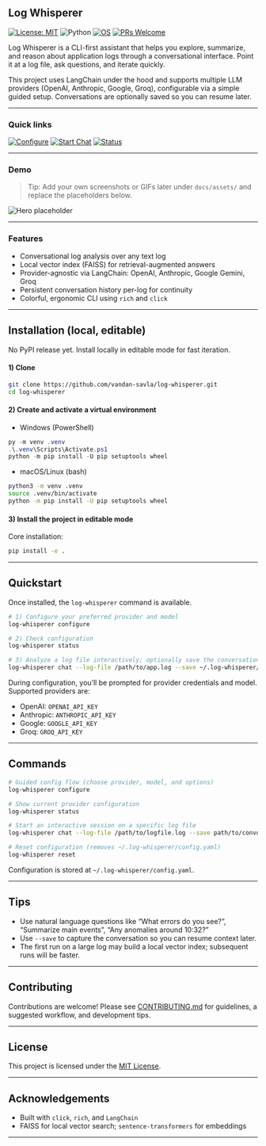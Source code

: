 ## Log Whisperer

[![License: MIT](https://img.shields.io/badge/License-MIT-yellow.svg)](LICENSE)
![Python](https://img.shields.io/badge/Python-3.10%20|%203.11%20|%203.12%20|%203.13-blue)
[![OS](https://img.shields.io/badge/OS-Windows%20|%20macOS%20|%20Linux-555)](#)
[![PRs Welcome](https://img.shields.io/badge/PRs-welcome-brightgreen.svg)](CONTRIBUTING.md)


Log Whisperer is a CLI-first assistant that helps you explore, summarize, and reason about application logs through a conversational interface. Point it at a log file, ask questions, and iterate quickly.

This project uses LangChain under the hood and supports multiple LLM providers (OpenAI, Anthropic, Google, Groq), configurable via a simple guided setup. Conversations are optionally saved so you can resume later.

---

### Quick links

[![Configure](https://img.shields.io/badge/Step%201-Configure-blue?logo=terminal)](#-configuration) [![Start Chat](https://img.shields.io/badge/Step%202-Start%20Chat-green?logo=gnu-bash)](#-quickstart) [![Status](https://img.shields.io/badge/Status-Check-informational?logo=gnometerminal)](#-commands)

---

### Demo

> Tip: Add your own screenshots or GIFs later under `docs/assets/` and replace the placeholders below.

![Hero placeholder](https://img.shields.io/badge/Log%20Whisperer-Demo-6f42c1?logo=github)

---

### Features

- Conversational log analysis over any text log
- Local vector index (FAISS) for retrieval-augmented answers
- Provider-agnostic via LangChain: OpenAI, Anthropic, Google Gemini, Groq
- Persistent conversation history per-log for continuity
- Colorful, ergonomic CLI using `rich` and `click`

---

## Installation (local, editable)

No PyPI release yet. Install locally in editable mode for fast iteration.

#### 1) Clone

```bash
git clone https://github.com/vandan-savla/log-whisperer.git
cd log-whisperer
```

#### 2) Create and activate a virtual environment

- Windows (PowerShell)

```powershell
py -m venv .venv
.\.venv\Scripts\Activate.ps1
python -m pip install -U pip setuptools wheel
```

- macOS/Linux (bash)

```bash
python3 -m venv .venv
source .venv/bin/activate
python -m pip install -U pip setuptools wheel
```

#### 3) Install the project in editable mode

Core installation:

```bash
pip install -e .
```

---

## Quickstart

Once installed, the `log-whisperer` command is available.

```bash
# 1) Configure your preferred provider and model
log-whisperer configure

# 2) Check configuration
log-whisperer status

# 3) Analyze a log file interactively; optionally save the conversation
log-whisperer chat --log-file /path/to/app.log --save ~/.log-whisperer/last-session.json
```

During configuration, you’ll be prompted for provider credentials and model. Supported providers are: 
- OpenAI: `OPENAI_API_KEY`
- Anthropic: `ANTHROPIC_API_KEY`
- Google: `GOOGLE_API_KEY`
- Groq: `GROQ_API_KEY`
---

## Commands

```bash
# Guided config flow (choose provider, model, and options)
log-whisperer configure

# Show current provider configuration
log-whisperer status

# Start an interactive session on a specific log file
log-whisperer chat --log-file /path/to/logfile.log --save path/to/convo.json

# Reset configuration (removes ~/.log-whisperer/config.yaml)
log-whisperer reset
```

Configuration is stored at `~/.log-whisperer/config.yaml`.

---

## Tips

- Use natural language questions like “What errors do you see?”, “Summarize main events”, “Any anomalies around 10:32?”
- Use `--save` to capture the conversation so you can resume context later.
- The first run on a large log may build a local vector index; subsequent runs will be faster.

---

## Contributing

Contributions are welcome! Please see [CONTRIBUTING.md](CONTRIBUTING.md) for guidelines, a suggested workflow, and development tips.

---

## License

This project is licensed under the [MIT License](LICENSE).

---

## Acknowledgements

- Built with `click`, `rich`, and `LangChain`
- FAISS for local vector search; `sentence-transformers` for embeddings

---


